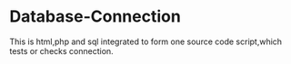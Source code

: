 # Database-Connection
This is html,php and sql integrated to form one source code script,which tests or checks connection.
